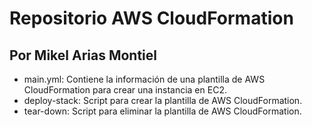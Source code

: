 # Repositorio AWS CloudFormation 
## Por Mikel Arias Montiel
- main.yml: Contiene la información de una plantilla de AWS CloudFormation para crear una instancia en EC2.
- deploy-stack: Script para crear la plantilla de AWS CloudFormation.
- tear-down: Script para eliminar la plantilla de AWS CloudFormation.